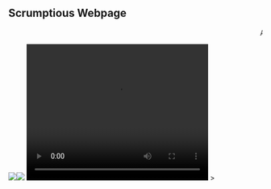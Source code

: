 ## Scrumptious Webpage 
<!DOCTYPE html>
<html>
    <head>
    <p><marquee>A website created by me, check out [Link text Here](https://link-url-here.org)</marquee></p>
</head>
        <body>
            <!--Image-->
            <img src="https://i.pinimg.com/originals/ee/82/11/ee8211ae85f8f741a280fe323fe26b56.gif"><img src="https://carbonmade-media.accelerator.net/27603748;original.gif">
            <!--Video-->
            <video controls src="https://ia800401.us.archive.org/30/items/SleepAway.mp3_63/SleepAway.mp3"
            width="360" height="270" autoplay>
            This browser doesn't support this tag.</video>
            <!--Audio--> >
            <!--some examples of ides or code editors are visual studio code, brackets, atom, adobe dreamweaver-->
            <!--My Other Website-->
        </body>
    </html>
    
<!---->

